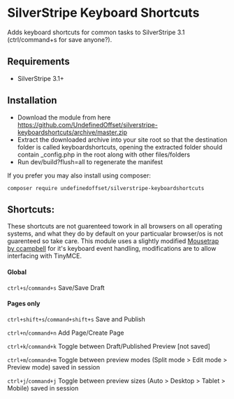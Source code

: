 SilverStripe Keyboard Shortcuts
=================
Adds keyboard shortcuts for common tasks to SilverStripe 3.1 (ctrl/command+s for save anyone?).

## Requirements
* SilverStripe 3.1+

## Installation
* Download the module from here https://github.com/UndefinedOffset/silverstripe-keyboardshortcuts/archive/master.zip
* Extract the downloaded archive into your site root so that the destination folder is called keyboardshortcuts, opening the extracted folder should contain _config.php in the root along with other files/folders
* Run dev/build?flush=all to regenerate the manifest
 
If you prefer you may also install using composer:
```
composer require undefinedoffset/silverstripe-keyboardshortcuts
```

## Shortcuts:
These shortcuts are not guarenteed towork in all browsers on all operating systems, and what they do by default on your particualar browser/os is not guarenteed so take care. This module uses a slightly modified [Mousetrap by ccampbell](https://github.com/ccampbell/mousetrap) for it's keyboard event handling, modifications are to allow interfacing with TinyMCE.

#### Global
``ctrl+s``/``command+s`` Save/Save Draft


#### Pages only
``ctrl+shift+s``/``command+shift+s`` Save and Publish

``ctrl+n``/``command+n`` Add Page/Create Page

``ctrl+k``/``command+k`` Toggle between Draft/Published Preview [not saved]

``ctrl+m``/``command+m`` Toggle between preview modes (Split mode > Edit mode > Preview mode) saved in session

``ctrl+j``/``command+j`` Toggle between preview sizes (Auto > Desktop > Tablet > Mobile) saved in session
